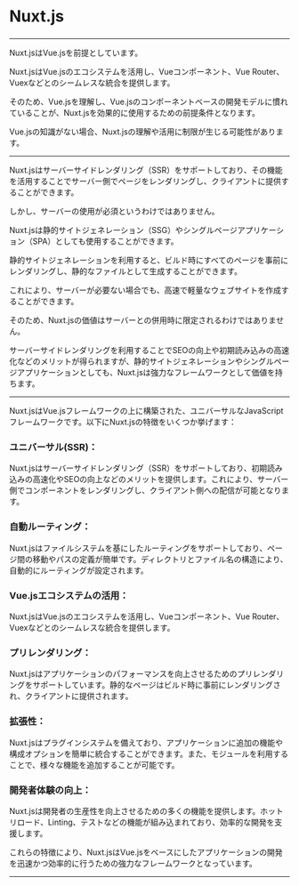 # Nuxt.js
### 


---

Nuxt.jsはVue.jsを前提としています。

Nuxt.jsはVue.jsのエコシステムを活用し、Vueコンポーネント、Vue Router、Vuexなどとのシームレスな統合を提供します。

そのため、Vue.jsを理解し、Vue.jsのコンポーネントベースの開発モデルに慣れていることが、Nuxt.jsを効果的に使用するための前提条件となります。

Vue.jsの知識がない場合、Nuxt.jsの理解や活用に制限が生じる可能性があります。

---

Nuxt.jsはサーバーサイドレンダリング（SSR）をサポートしており、その機能を活用することでサーバー側でページをレンダリングし、クライアントに提供することができます。

しかし、サーバーの使用が必須というわけではありません。

Nuxt.jsは静的サイトジェネレーション（SSG）やシングルページアプリケーション（SPA）としても使用することができます。

静的サイトジェネレーションを利用すると、ビルド時にすべてのページを事前にレンダリングし、静的なファイルとして生成することができます。

これにより、サーバーが必要ない場合でも、高速で軽量なウェブサイトを作成することができます。

そのため、Nuxt.jsの価値はサーバーとの併用時に限定されるわけではありません。

サーバーサイドレンダリングを利用することでSEOの向上や初期読み込みの高速化などのメリットが得られますが、静的サイトジェネレーションやシングルページアプリケーションとしても、Nuxt.jsは強力なフレームワークとして価値を持ちます。

---

Nuxt.jsはVue.jsフレームワークの上に構築された、ユニバーサルなJavaScriptフレームワークです。以下にNuxt.jsの特徴をいくつか挙げます：

### ユニバーサル(SSR)： 
Nuxt.jsはサーバーサイドレンダリング（SSR）をサポートしており、初期読み込みの高速化やSEOの向上などのメリットを提供します。これにより、サーバー側でコンポーネントをレンダリングし、クライアント側への配信が可能となります。
### 自動ルーティング： 
Nuxt.jsはファイルシステムを基にしたルーティングをサポートしており、ページ間の移動やパスの定義が簡単です。ディレクトリとファイル名の構造により、自動的にルーティングが設定されます。
### Vue.jsエコシステムの活用： 
Nuxt.jsはVue.jsのエコシステムを活用し、Vueコンポーネント、Vue Router、Vuexなどとのシームレスな統合を提供します。
### プリレンダリング： 
Nuxt.jsはアプリケーションのパフォーマンスを向上させるためのプリレンダリングをサポートしています。静的なページはビルド時に事前にレンダリングされ、クライアントに提供されます。
### 拡張性： 
Nuxt.jsはプラグインシステムを備えており、アプリケーションに追加の機能や構成オプションを簡単に統合することができます。また、モジュールを利用することで、様々な機能を追加することが可能です。
### 開発者体験の向上： 
Nuxt.jsは開発者の生産性を向上させるための多くの機能を提供します。ホットリロード、Linting、テストなどの機能が組み込まれており、効率的な開発を支援します。

これらの特徴により、Nuxt.jsはVue.jsをベースにしたアプリケーションの開発を迅速かつ効率的に行うための強力なフレームワークとなっています。







---
